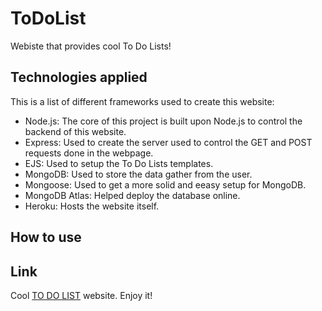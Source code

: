 # ToDoList

Webiste that provides cool To Do Lists!

## Technologies applied

This is a list of different frameworks used to create this website:
 - Node.js: The core of this project is built upon Node.js to control the backend of this website.
 - Express: Used to create the server used to control the GET and POST requests done in the webpage.
 - EJS: Used to setup the To Do Lists templates.
 - MongoDB: Used to store the data gather from the user.
 - Mongoose: Used to get a more solid and eeasy setup for MongoDB.
 - MongoDB Atlas: Helped deploy the database online.
 - Heroku: Hosts the website itself.

## How to use


## Link

Cool [TO DO LIST](https://desolate-citadel-97362.herokuapp.com/) website. Enjoy it!
